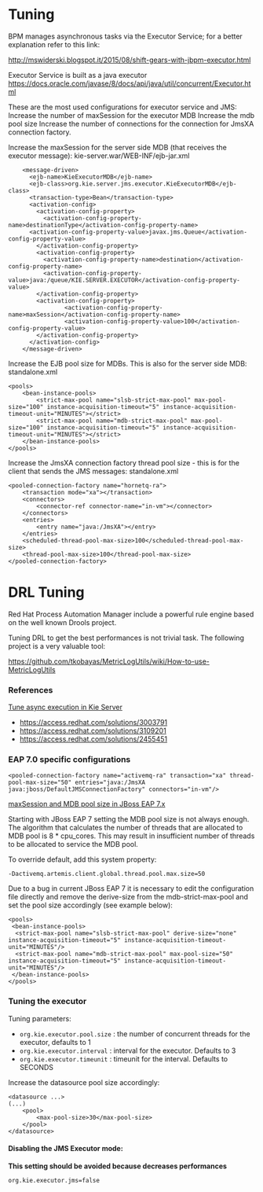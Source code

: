 # Tuning


BPM manages asynchronous tasks via the Executor Service; for a better explanation refer to this link: 

http://mswiderski.blogspot.it/2015/08/shift-gears-with-jbpm-executor.html 


Executor Service is built as a java executor
https://docs.oracle.com/javase/8/docs/api/java/util/concurrent/Executor.html 

These are the most used configurations for executor service and JMS:
Increase the number of maxSession for the executor MDB 
Increase the mdb pool size
Increase the number of connections for the connection for JmsXA connection factory. 


Increase the maxSession for the server side MDB (that receives the executor message):
kie-server.war/WEB-INF/ejb-jar.xml

```
    <message-driven>
      <ejb-name>KieExecutorMDB</ejb-name>
      <ejb-class>org.kie.server.jms.executor.KieExecutorMDB</ejb-class>
      <transaction-type>Bean</transaction-type>
      <activation-config>
        <activation-config-property>
          <activation-config-property-name>destinationType</activation-config-property-name>
      <activation-config-property-value>javax.jms.Queue</activation-config-property-value>
        </activation-config-property>
        <activation-config-property>
          <activation-config-property-name>destination</activation-config-property-name>
          <activation-config-property-value>java:/queue/KIE.SERVER.EXECUTOR</activation-config-property-value>
        </activation-config-property>
        <activation-config-property>
                <activation-config-property-name>maxSession</activation-config-property-name>
                <activation-config-property-value>100</activation-config-property-value>
        </activation-config-property>
      </activation-config>
    </message-driven>
```

Increase the EJB pool size for MDBs. This is also for the server side MDB:
standalone.xml

```
<pools>
    <bean-instance-pools>
        <strict-max-pool name="slsb-strict-max-pool" max-pool-size="100" instance-acquisition-timeout="5" instance-acquisition-timeout-unit="MINUTES"></strict>
        <strict-max-pool name="mdb-strict-max-pool" max-pool-size="100" instance-acquisition-timeout="5" instance-acquisition-timeout-unit="MINUTES"></strict>
    </bean-instance-pools>
</pools>
```

Increase the JmsXA connection factory thread pool size - this is for the client that sends the JMS messages:
standalone.xml

```
<pooled-connection-factory name="hornetq-ra">
    <transaction mode="xa"></transaction>
    <connectors>
        <connector-ref connector-name="in-vm"></connector>
    </connectors>
    <entries>
        <entry name="java:/JmsXA"></entry>
    </entries>
    <scheduled-thread-pool-max-size>100</scheduled-thread-pool-max-size>
    <thread-pool-max-size>100</thread-pool-max-size>
</pooled-connection-factory>
```

# DRL Tuning

Red Hat Process Automation Manager include a powerful rule engine based on the well known Drools project.

Tuning DRL to get the best performances is not trivial task. The following project is a very valuable tool:

https://github.com/tkobayas/MetricLogUtils/wiki/How-to-use-MetricLogUtils

### References

[Tune async execution in Kie Server](http://mswiderski.blogspot.it/2017/11/tune-async-execution-in-kie-server.html)

- https://access.redhat.com/solutions/3003791
- https://access.redhat.com/solutions/3109201 
- https://access.redhat.com/solutions/2455451

### EAP 7.0 specific configurations

```
<pooled-connection-factory name="activemq-ra" transaction="xa" thread-pool-max-size="50" entries="java:/JmsXA java:jboss/DefaultJMSConnectionFactory" connectors="in-vm"/>
```
[maxSession and MDB pool size in JBoss EAP 7.x](https://access.redhat.com/solutions/2955481)

Starting with JBoss EAP 7 setting the MDB pool size is not always enough. The algorithm that calculates the number of threads that are allocated to MDB pool is 8 * cpu_cores. This may result in insufficient number of threads to be allocated to service the MDB pool.

To override default, add this system property:

```
-Dactivemq.artemis.client.global.thread.pool.max.size=50
```

Due to a bug in current JBoss EAP 7 it is necessary to edit the configuration file directly and remove the derive-size from the mdb-strict-max-pool and set the pool size accordingly (see example below):

```
<pools>
 <bean-instance-pools>
  <strict-max-pool name="slsb-strict-max-pool" derive-size="none" instance-acquisition-timeout="5" instance-acquisition-timeout-unit="MINUTES"/>
  <strict-max-pool name="mdb-strict-max-pool" max-pool-size="50" instance-acquisition-timeout="5" instance-acquisition-timeout-unit="MINUTES"/>
 </bean-instance-pools>
</pools>
```


### Tuning the executor


Tuning parameters:

- `org.kie.executor.pool.size` : the number of concurrent threads for the executor, defaults to 1
- `org.kie.executor.interval` : interval for the executor. Defaults to 3
- `org.kie.executor.timeunit` : timeunit for the interval. Defaults to SECONDS


Increase the datasource pool size accordingly:

```
<datasource ...>
(...)
    <pool>
        <max-pool-size>30</max-pool-size>
    </pool>
</datasource>
```

#### Disabling the JMS Executor mode:

**This setting should be avoided because decreases performances**


    org.kie.executor.jms=false

